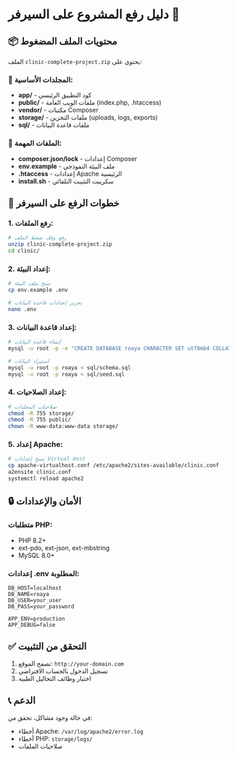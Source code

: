 # دليل رفع المشروع على السيرفر 🚀

## 📦 محتويات الملف المضغوط

الملف `clinic-complete-project.zip` يحتوي على:

### 📁 المجلدات الأساسية:
- **app/** - كود التطبيق الرئيسي
- **public/** - ملفات الويب العامة (index.php, .htaccess)
- **vendor/** - مكتبات Composer
- **storage/** - ملفات التخزين (uploads, logs, exports)
- **sql/** - ملفات قاعدة البيانات

### 📄 الملفات المهمة:
- **composer.json/lock** - إعدادات Composer
- **env.example** - ملف البيئة النموذجي
- **.htaccess** - إعدادات Apache الرئيسية
- **install.sh** - سكريبت التثبيت التلقائي

## 🔧 خطوات الرفع على السيرفر

### 1. رفع الملفات:
```bash
# رفع وفك ضغط الملف
unzip clinic-complete-project.zip
cd clinic/
```

### 2. إعداد البيئة:
```bash
# نسخ ملف البيئة
cp env.example .env

# تحرير إعدادات قاعدة البيانات
nano .env
```

### 3. إعداد قاعدة البيانات:
```bash
# إنشاء قاعدة البيانات
mysql -u root -p -e "CREATE DATABASE roaya CHARACTER SET utf8mb4 COLLATE utf8mb4_unicode_ci;"

# استيراد البيانات
mysql -u root -p roaya < sql/schema.sql
mysql -u root -p roaya < sql/seed.sql
```

### 4. إعداد الصلاحيات:
```bash
# صلاحيات المجلدات
chmod -R 755 storage/
chmod -R 755 public/
chown -R www-data:www-data storage/
```

### 5. إعداد Apache:
```bash
# نسخ إعدادات Virtual Host
cp apache-virtualhost.conf /etc/apache2/sites-available/clinic.conf
a2ensite clinic.conf
systemctl reload apache2
```

## 🔒 الأمان والإعدادات

### متطلبات PHP:
- PHP 8.2+
- ext-pdo, ext-json, ext-mbstring
- MySQL 8.0+

### إعدادات .env المطلوبة:
```env
DB_HOST=localhost
DB_NAME=roaya
DB_USER=your_user
DB_PASS=your_password

APP_ENV=production
APP_DEBUG=false
```

## ✅ التحقق من التثبيت

1. تصفح الموقع: `http://your-domain.com`
2. تسجيل الدخول بالحساب الافتراضي
3. اختبار وظائف التحاليل الطبية

## 📞 الدعم

في حالة وجود مشاكل، تحقق من:
- أخطاء Apache: `/var/log/apache2/error.log`
- أخطاء PHP: `storage/logs/`
- صلاحيات الملفات
